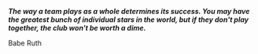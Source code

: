 _**The way a team plays as a whole determines its success. You may have the greatest bunch of individual stars in the world, but if they don't play together, the club won't be worth a dime.**_

Babe Ruth